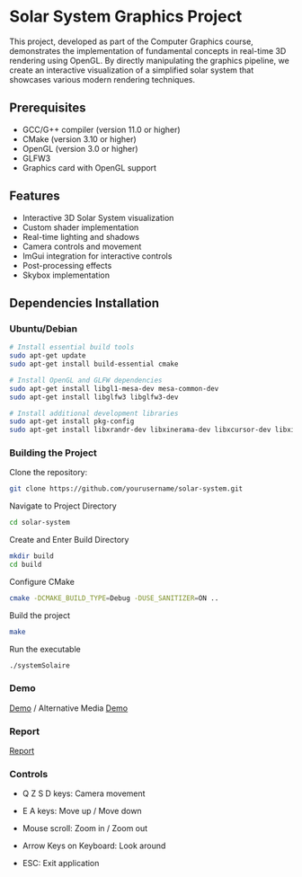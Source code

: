 # Solar System Graphics Project

This project, developed as part of the Computer Graphics course, demonstrates the implementation of fundamental concepts in real-time 3D rendering using OpenGL. By directly manipulating the graphics pipeline, we create an interactive visualization of a simplified solar system that showcases various modern rendering techniques.

## Prerequisites

- GCC/G++ compiler (version 11.0 or higher)
- CMake (version 3.10 or higher)
- OpenGL (version 3.0 or higher)
- GLFW3
- Graphics card with OpenGL support

## Features

- Interactive 3D Solar System visualization
- Custom shader implementation
- Real-time lighting and shadows
- Camera controls and movement
- ImGui integration for interactive controls
- Post-processing effects
- Skybox implementation

## Dependencies Installation

### Ubuntu/Debian
```bash
# Install essential build tools
sudo apt-get update
sudo apt-get install build-essential cmake

# Install OpenGL and GLFW dependencies
sudo apt-get install libgl1-mesa-dev mesa-common-dev
sudo apt-get install libglfw3 libglfw3-dev

# Install additional development libraries
sudo apt-get install pkg-config
sudo apt-get install libxrandr-dev libxinerama-dev libxcursor-dev libxi-dev
```

### Building the Project

Clone the repository:
```bash
git clone https://github.com/yourusername/solar-system.git
```

Navigate to Project Directory
```bash
cd solar-system
```

Create and Enter Build Directory
```bash
mkdir build
cd build
```

Configure CMake
```bash
cmake -DCMAKE_BUILD_TYPE=Debug -DUSE_SANITIZER=ON ..
```

Build the project
```bash
make
```

Run the executable
```bash
./systemSolaire
```

### Demo

[Demo](https://youtu.be/oG9WC46DfhQ) / Alternative Media [Demo](https://github.com/michel-ch/solar-system/blob/main/doc/SystemSolaire.mp4)

### Report

[Report](https://github.com/michel-ch/solar-system/blob/main/doc/Rapport%20finale%20syst%C3%A8me%20solaire.pdf)

### Controls

- Q Z S D keys: Camera movement

- E A keys: Move up / Move down

- Mouse scroll: Zoom in / Zoom out

- Arrow Keys on Keyboard: Look around

- ESC: Exit application

